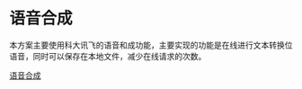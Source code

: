 # 语音合成

本方案主要使用科大讯飞的语音和成功能，主要实现的功能是在线进行文本转换位语音，同时可以保存在本地文件，减少在线请求的次数。

[语音合成](https://www.xfyun.cn/doc/tts/online_tts/API.html#%E6%8E%A5%E5%8F%A3%E8%B0%83%E7%94%A8%E6%B5%81%E7%A8%8B)
